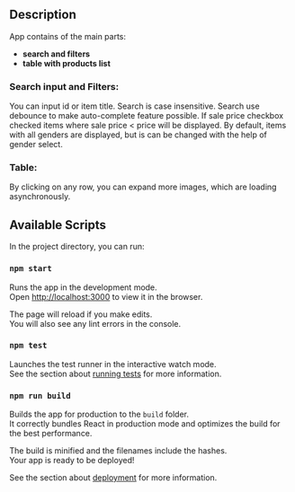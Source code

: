 ## Description

App contains of the main parts:

* **search and filters**
* **table with products list**

### Search input and Filters:

You can input id or item title. Search is case insensitive. Search use debounce to make auto-complete feature possible.
If sale price checkbox checked items where sale price < price will be displayed.
By default, items with all genders are displayed, but is can be changed with the help of gender select.

### Table:

By clicking on any row, you can expand more images, which are loading asynchronously.

## Available Scripts

In the project directory, you can run:

### `npm start`

Runs the app in the development mode.\
Open [http://localhost:3000](http://localhost:3000) to view it in the browser.

The page will reload if you make edits.\
You will also see any lint errors in the console.

### `npm test`

Launches the test runner in the interactive watch mode.\
See the section about [running tests](https://facebook.github.io/create-react-app/docs/running-tests) for more information.

### `npm run build`

Builds the app for production to the `build` folder.\
It correctly bundles React in production mode and optimizes the build for the best performance.

The build is minified and the filenames include the hashes.\
Your app is ready to be deployed!

See the section about [deployment](https://facebook.github.io/create-react-app/docs/deployment) for more information.